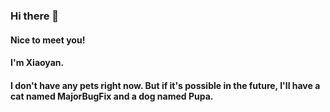 ### Hi there 👋
#### Nice to meet you!
#### I'm Xiaoyan.
#### I don't have any pets right now. But if it's possible in the future, I'll have a cat named MajorBugFix and a dog named Pupa.



<!--
**XiaoyanShen99/XiaoyanShen99** is a ✨ _special_ ✨ repository because its `README.md` (this file) appears on your GitHub profile.

Here are some ideas to get you started:

- 🔭 I’m currently working on ...
- 🌱 I’m currently learning ...
- 👯 I’m looking to collaborate on ...
- 🤔 I’m looking for help with ...
- 💬 Ask me about ...
- 📫 How to reach me: ...
- 😄 Pronouns: ...
- ⚡ Fun fact: ...
-->

